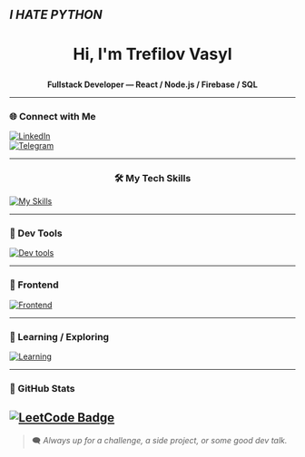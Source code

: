 ## *I HATE PYTHON*
# <p align="center">Hi, I'm Trefilov Vasyl</p>

**<p align="center">Fullstack Developer — React / Node.js / Firebase / SQL</p>**

---

### 🌐 Connect with Me
[![LinkedIn](https://img.shields.io/badge/LinkedIn-0077B5?style=for-the-badge&logo=linkedin&logoColor=white)](https://www.linkedin.com/in/vasya-trefilov-223598317)  
[![Telegram](https://img.shields.io/badge/Telegram-2CA5E0?style=for-the-badge&logo=telegram&logoColor=white)](https://t.me/TrefilovVasyl)  

---

### <p align="center">🛠️ My Tech Skills</p>

[![My Skills](https://skillicons.dev/icons?i=react,nodejs,ts,js,firebase,postgres,mysql,go&theme=dark)](https://skillicons.dev)

---

### 🧰 Dev Tools

[![Dev tools](https://skillicons.dev/icons?i=vscode,git,github,docker,vercel,postman&theme=dark)](https://skillicons.dev)

---

### 🎨 Frontend

[![Frontend](https://skillicons.dev/icons?i=html,css,tailwind,nextjs&theme=dark)](https://skillicons.dev)

---

### 🧠 Learning / Exploring

[![Learning](https://skillicons.dev/icons?i=go,docker&theme=dark)](https://skillicons.dev)

---

### 🧩 GitHub Stats

[![LeetCode Badge](https://lc.andrewpavlov.org/api/slug/kotogul/badge.svg)](https://lc.andrewpavlov.org/redirect-page/kotogul)
---

> 🗨️ *Always up for a challenge, a side project, or some good dev talk.*

